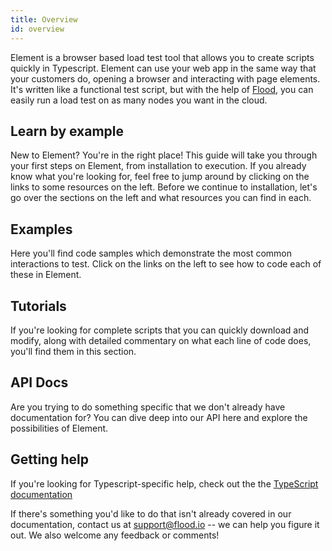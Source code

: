 ```yaml
---
title: Overview
id: overview
---
```


Element is a browser based load test tool that allows you to create scripts quickly in Typescript. Element can use your web app in the same way that your customers do, opening a browser and interacting with page elements. It's written like a functional test script, but with the help of [Flood](https://flood.io), you can easily run a load test on as many nodes you want in the cloud.

## Learn by example

New to Element? You're in the right place! This guide will take you through your first steps on Element, from installation to execution. If you already know what you're looking for, feel free to jump around by clicking on the links to some resources on the left. Before we continue to installation, let's go over the sections on the left and what resources you can find in each.

## Examples

Here you'll find code samples which demonstrate the most common interactions to test. Click on the links on the left to see how to code each of these in Element.

## Tutorials

If you're looking for complete scripts that you can quickly download and modify, along with detailed commentary on what each line of code does, you'll find them in this section.

## API Docs

Are you trying to do something specific that we don't already have documentation for? You can dive deep into our API here and explore the possibilities of Element.

## Getting help

If you're looking for Typescript-specific help, check out the the [TypeScript documentation](https://www.typescriptlang.org/docs/home.html)

If there's something you'd like to do that isn't already covered in our documentation, contact us at [support@flood.io](mailto:support@flood.io) -- we can help you figure it out. We also welcome any feedback or comments!
